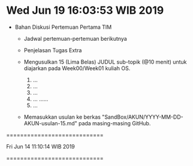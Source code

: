 ---
---

Wed Jun 19 16:03:53 WIB 2019
============================

* Bahan Diskusi Pertemuan Pertama TIM

  * Jadwal pertemuan-pertemuan berikutnya

  * Penjelasan Tugas Extra

  * Mengusulkan 15 (Lima Belas) JUDUL sub-topik (@10 menit) untuk diajarkan pada Week00/Week01 kuliah OS.
    01. ...
    02. ...
    03. ...
    04. ...
    ......
    15. ...

  * Memasukkan usulan ke berkas "SandBox/AKUN/YYYY-MM-DD-AKUN-usulan-15.md" pada masing-masing GitHub.


============================

Fri Jun 14 11:10:14 WIB 2019

============================

